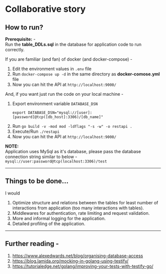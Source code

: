 # Collaborative story

## How to run?
**Prerequisite:** - <br>
Run the **table_DDLs.sql** in the database for application code to run correctly.


If you are familiar (and fan) of docker (and docker-compose) - 
1. Edit the environment values in `.env` file
2. Run `docker-compose up -d` in the same directory as **docker-comose.yml** file
3. Now you can hit the API at `http://localhost:9000/`

And, if you want just run the code on your local machine - 
1. Export environment variable `DATABASE_DSN`
    ```
    export DATABASE_DSN="mysql://[user]:[password]@tcp([db_host]:3306)/[db_name]"
    ```
2. Run `go build -v -mod mod -ldflags "-s -w" -o restapi . `
3. Execute/Run `./restapi`
4. Now you can hit the API at `http://localhost:9000/`

**NOTE:**<br>
Application uses MySql as it's database, please pass the database connection string similar to below - <br>
`mysql://user:password@tcp(localhost:3306)/test`

---
## Things to be done...
I would 
1. Optimize structure and relations between the tables for least number of interactions from application (too many interactions with tables).
2. Middlewares for authentication, rate limiting and request validation.
3. More and informal logging for the application.
4. Detailed profiling of the application.

---
## Further reading - 
1. https://www.alexedwards.net/blog/organising-database-access
2. https://blog.lamida.org/mocking-in-golang-using-testify/
3. https://tutorialedge.net/golang/improving-your-tests-with-testify-go/